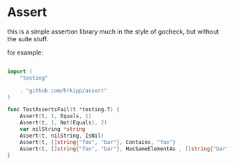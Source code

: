 Assert
=====

this is a simple assertion library much in the style of gocheck, but without
the suite stuff.

for example:
```go

import (
	"testing"

	. "github.com/hrkipp/assert"
)

func TestAssertsFail(t *testing.T) {
    Assert(t, 1, Equals, 1)
    Assert(t, 1, Not(Equals), 2)
    var nilString *string
    Assert(t, nilString, IsNil)
    Assert(t, []string{"foo", "bar"}, Contains, "foo"}
    Assert(t, []string{"foo", "bar"}, HasSameElementAs , []string{"bar", "foo"}}
}
```
